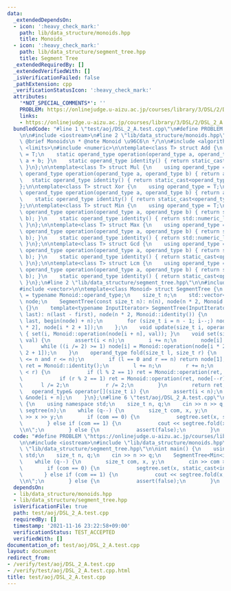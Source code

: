 ```yaml
---
data:
  _extendedDependsOn:
  - icon: ':heavy_check_mark:'
    path: lib/data_structure/monoids.hpp
    title: Monoids
  - icon: ':heavy_check_mark:'
    path: lib/data_structure/segment_tree.hpp
    title: Segment Tree
  _extendedRequiredBy: []
  _extendedVerifiedWith: []
  _isVerificationFailed: false
  _pathExtension: cpp
  _verificationStatusIcon: ':heavy_check_mark:'
  attributes:
    '*NOT_SPECIAL_COMMENTS*': ''
    PROBLEM: https://onlinejudge.u-aizu.ac.jp/courses/library/3/DSL/2/DSL_2_A
    links:
    - https://onlinejudge.u-aizu.ac.jp/courses/library/3/DSL/2/DSL_2_A
  bundledCode: "#line 1 \"test/aoj/DSL_2_A.test.cpp\"\n#define PROBLEM \"https://onlinejudge.u-aizu.ac.jp/courses/library/3/DSL/2/DSL_2_A\"\
    \n\n#include <iostream>\n#line 2 \"lib/data_structure/monoids.hpp\"\n\n/**\n *\
    \ @brief Monoids\n * @note Monoid \u96C6\n */\n\n#include <algorithm>\n#include\
    \ <limits>\n#include <numeric>\n\ntemplate<class T> struct Add {\n    using operand_type\
    \ = T;\n    static operand_type operation(operand_type a, operand_type b) { return\
    \ a + b; }\n    static operand_type identity() { return static_cast<operand_type>(0);\
    \ }\n};\n\ntemplate<class T> struct Mul {\n    using operand_type = T;\n    static\
    \ operand_type operation(operand_type a, operand_type b) { return a * b; }\n \
    \   static operand_type identity() { return static_cast<operand_type>(1); }\n\
    };\n\ntemplate<class T> struct Xor {\n    using operand_type = T;\n    static\
    \ operand_type operation(operand_type a, operand_type b) { return a xor b; }\n\
    \    static operand_type identity() { return static_cast<operand_type>(0); }\n\
    };\n\ntemplate<class T> struct Min {\n    using operand_type = T;\n    static\
    \ operand_type operation(operand_type a, operand_type b) { return std::min(a,\
    \ b); }\n    static operand_type identity() { return std::numeric_limits<operand_type>::max();\
    \ }\n};\n\ntemplate<class T> struct Max {\n    using operand_type = T;\n    static\
    \ operand_type operation(operand_type a, operand_type b) { return std::max(a,\
    \ b); }\n    static operand_type identity() { return std::numeric_limits<operand_type>::min();\
    \ }\n};\n\ntemplate<class T> struct Gcd {\n    using operand_type = T;\n    static\
    \ operand_type operation(operand_type a, operand_type b) { return std::gcd(a,\
    \ b); }\n    static operand_type identity() { return static_cast<operand_type>(0);\
    \ }\n};\n\ntemplate<class T> struct Lcm {\n    using operand_type = T;\n    static\
    \ operand_type operation(operand_type a, operand_type b) { return std::lcm(a,\
    \ b); }\n    static operand_type identity() { return static_cast<operand_type>(1);\
    \ }\n};\n#line 2 \"lib/data_structure/segment_tree.hpp\"\n\n#include <cassert>\n\
    #include <vector>\n\ntemplate<class Monoid> struct SegmentTree {\n    using operand_type\
    \ = typename Monoid::operand_type;\n    size_t n;\n    std::vector<operand_type>\
    \ node;\n    SegmentTree(const size_t n): n(n), node(n * 2, Monoid::identity())\
    \ {}\n    template<typename InputIterator> SegmentTree(InputIterator first, InputIterator\
    \ last): n(last - first), node(n * 2, Monoid::identity()) {\n        copy(first,\
    \ last, begin(node) + n);\n        for (size_t i = n - 1; i--;) node[i] = Monoid::operaton(node[i\
    \ * 2], node[i * 2 + 1]);\n    };\n    void update(size_t i, operand_type val)\
    \ { set(i, Monoid::operation(node[i + n], val)); }\n    void set(size_t i, operand_type\
    \ val) {\n        assert(i < n);\n        i += n;\n        node[i] = val;\n  \
    \      while ((i /= 2) >= 1) node[i] = Monoid::operation(node[i * 2], node[i *\
    \ 2 + 1]);\n    }\n    operand_type fold(size_t l, size_t r) {\n        assert(l\
    \ <= n and r <= n);\n        if (l == 0 and r == n) return node[1];\n        operand_type\
    \ ret = Monoid::identity();\n        l += n;\n        r += n;\n        while (l\
    \ < r) {\n            if (l % 2 == 1) ret = Monoid::operation(ret, node[l++]);\n\
    \            if (r % 2 == 1) ret = Monoid::operation(ret, node[--r]);\n      \
    \      l /= 2;\n            r /= 2;\n        }\n        return ret;\n    }\n \
    \   operand_type& operator[](size_t i) {\n        assert(i < n);\n        return\
    \ &node[i + n];\n    }\n};\n#line 6 \"test/aoj/DSL_2_A.test.cpp\"\n\nint main()\
    \ {\n    using namespace std;\n    size_t n, q;\n    cin >> n >> q;\n    SegmentTree<Min<int>>\
    \ segtree(n);\n    while (q--) {\n        size_t com, x, y;\n        cin >> com\
    \ >> x >> y;\n        if (com == 0) {\n            segtree.set(x, static_cast<int>(y));\n\
    \        } else if (com == 1) {\n            cout << segtree.fold(x, ++y) << \"\
    \\n\";\n        } else {\n            assert(false);\n        }\n    }\n}\n"
  code: "#define PROBLEM \"https://onlinejudge.u-aizu.ac.jp/courses/library/3/DSL/2/DSL_2_A\"\
    \n\n#include <iostream>\n#include \"lib/data_structure/monoids.hpp\"\n#include\
    \ \"lib/data_structure/segment_tree.hpp\"\n\nint main() {\n    using namespace\
    \ std;\n    size_t n, q;\n    cin >> n >> q;\n    SegmentTree<Min<int>> segtree(n);\n\
    \    while (q--) {\n        size_t com, x, y;\n        cin >> com >> x >> y;\n\
    \        if (com == 0) {\n            segtree.set(x, static_cast<int>(y));\n \
    \       } else if (com == 1) {\n            cout << segtree.fold(x, ++y) << \"\
    \\n\";\n        } else {\n            assert(false);\n        }\n    }\n}\n"
  dependsOn:
  - lib/data_structure/monoids.hpp
  - lib/data_structure/segment_tree.hpp
  isVerificationFile: true
  path: test/aoj/DSL_2_A.test.cpp
  requiredBy: []
  timestamp: '2021-11-16 23:22:58+09:00'
  verificationStatus: TEST_ACCEPTED
  verifiedWith: []
documentation_of: test/aoj/DSL_2_A.test.cpp
layout: document
redirect_from:
- /verify/test/aoj/DSL_2_A.test.cpp
- /verify/test/aoj/DSL_2_A.test.cpp.html
title: test/aoj/DSL_2_A.test.cpp
---
```

